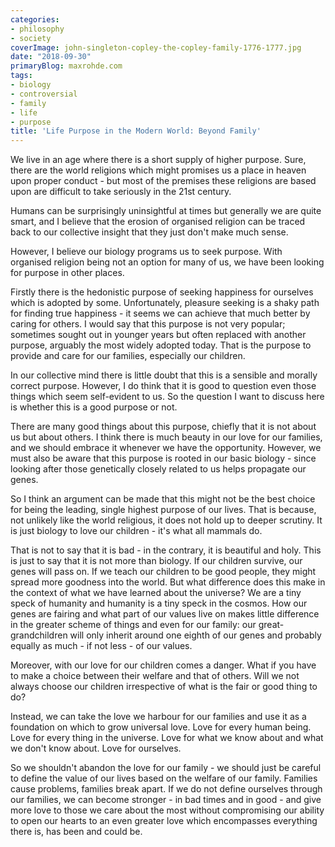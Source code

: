 ```yaml
---
categories:
- philosophy
- society
coverImage: john-singleton-copley-the-copley-family-1776-1777.jpg
date: "2018-09-30"
primaryBlog: maxrohde.com
tags:
- biology
- controversial
- family
- life
- purpose
title: 'Life Purpose in the Modern World: Beyond Family'
---
```


We live in an age where there is a short supply of higher purpose. Sure, there are the world religions which might promises us a place in heaven upon proper conduct - but most of the premises these religions are based upon are difficult to take seriously in the 21st century.

Humans can be surprisingly uninsightful at times but generally we are quite smart, and I believe that the erosion of organised religion can be traced back to our collective insight that they just don't make much sense.

However, I believe our biology programs us to seek purpose. With organised religion being not an option for many of us, we have been looking for purpose in other places.

Firstly there is the hedonistic purpose of seeking happiness for ourselves which is adopted by some. Unfortunately, pleasure seeking is a shaky path for finding true happiness - it seems we can achieve that much better by caring for others. I would say that this purpose is not very popular; sometimes sought out in younger years but often replaced with another purpose, arguably the most widely adopted today. That is the purpose to provide and care for our families, especially our children.

In our collective mind there is little doubt that this is a sensible and morally correct purpose. However, I do think that it is good to question even those things which seem self-evident to us. So the question I want to discuss here is whether this is a good purpose or not.

There are many good things about this purpose, chiefly that it is not about us but about others. I think there is much beauty in our love for our families, and we should embrace it whenever we have the opportunity. However, we must also be aware that this purpose is rooted in our basic biology - since looking after those genetically closely related to us helps propagate our genes.

So I think an argument can be made that this might not be the best choice for being the leading, single highest purpose of our lives. That is because, not unlikely like the world religious, it does not hold up to deeper scrutiny. It is just biology to love our children - it's what all mammals do.

That is not to say that it is bad - in the contrary, it is beautiful and holy. This is just to say that it is not more than biology. If our children survive, our genes will pass on. If we teach our children to be good people, they might spread more goodness into the world. But what difference does this make in the context of what we have learned about the universe? We are a tiny speck of humanity and humanity is a tiny speck in the cosmos. How our genes are fairing and what part of our values live on makes little difference in the greater scheme of things and even for our family: our great-grandchildren will only inherit around one eighth of our genes and probably equally as much - if not less - of our values.

Moreover, with our love for our children comes a danger. What if you have to make a choice between their welfare and that of others. Will we not always choose our children irrespective of what is the fair or good thing to do?

Instead, we can take the love we harbour for our families and use it as a foundation on which to grow universal love. Love for every human being. Love for every thing in the universe. Love for what we know about and what we don't know about. Love for ourselves.

So we shouldn't abandon the love for our family - we should just be careful to define the value of our lives based on the welfare of our family. Families cause problems, families break apart. If we do not define ourselves through our families, we can become stronger - in bad times and in good - and give more love to those we care about the most without compromising our ability to open our hearts to an even greater love which encompasses everything there is, has been and could be.